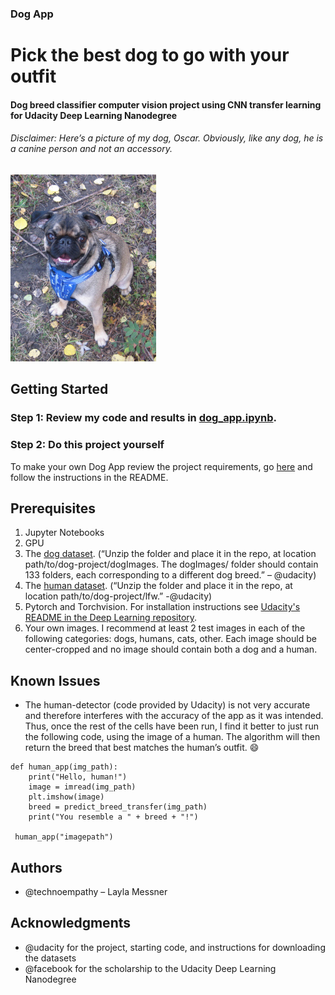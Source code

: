 ### Dog App
# Pick the best dog to go with your outfit

#### Dog breed classifier computer vision project using CNN transfer learning for Udacity Deep Learning Nanodegree

###### Disclaimer: Here’s a picture of my dog, Oscar. Obviously, like any dog, he is a canine person and not an accessory.  

![My dog, Oscar is a Pug/Boston terrier](/Osc.jpg "Title")

## Getting Started
### Step 1: Review my code and results in [dog_app.ipynb](https://github.com/technoempathy/dog-app/blob/master/dog_app.ipynb "Title").

### Step 2: Do this project yourself
To make your own Dog App review the project requirements, go [here](https://github.com/udacity/deep-learning-v2-pytorch/tree/master/project-dog-classification "Title") and follow the instructions in the README.

## Prerequisites
1. Jupyter Notebooks
2. GPU
3. The [dog dataset](https://s3-us-west-1.amazonaws.com/udacity-aind/dog-project/dogImages.zip "title"). (“Unzip the folder and place it in the repo, at location path/to/dog-project/dogImages. The dogImages/ folder should contain 133 folders, each corresponding to a different dog breed.” – @udacity)
4.	The [human dataset](http://vis-www.cs.umass.edu/lfw/lfw.tgz "Title"). (“Unzip the folder and place it in the repo, at location path/to/dog-project/lfw.” -@udacity) 
5.	Pytorch and Torchvision. For installation instructions see [Udacity's README in the Deep Learning repository](https://github.com/udacity/deep-learning-v2-pytorch "Title").
6.	Your own images. I recommend at least 2 test images in each of the following categories: dogs, humans, cats, other. Each image should be center-cropped and no image should contain both a dog and a human.

## Known Issues
* The human-detector (code provided by Udacity) is not very accurate and therefore interferes with the accuracy of the app as it was intended. Thus, once the rest of the cells have been run, I find it better to just run the following code, using the image of a human. The algorithm will then return the breed that best matches the human’s outfit. :smile:

```
def human_app(img_path):
    print("Hello, human!")
    image = imread(img_path)
    plt.imshow(image)
    breed = predict_breed_transfer(img_path)
    print("You resemble a " + breed + "!")
 
 human_app("imagepath")
 ```

## Authors
- @technoempathy – Layla Messner 

## Acknowledgments
-	@udacity for the project, starting code, and instructions for downloading the datasets
-	@facebook for the scholarship to the Udacity Deep Learning Nanodegree
